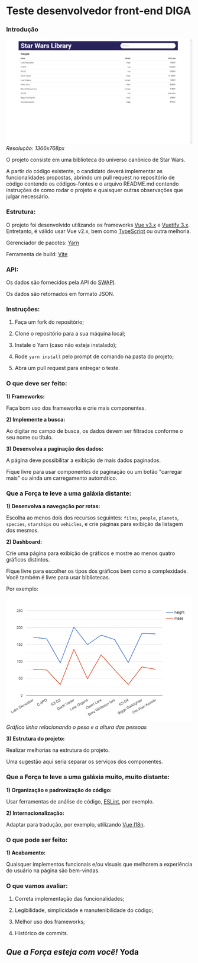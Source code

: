 # Teste desenvolvedor front-end DIGA #

### Introdução ###

![preview](./preview.png) _Resolução: 1366x768px_

O projeto consiste em uma biblioteca do universo canônico de Star Wars.

A partir do código existente, o candidato deverá implementar as funcionalidades propostas, abrindo
um pull request no repositório de código contendo os códigos-fontes e o arquivo README.md contendo
instruções de como rodar o projeto e quaisquer outras observações que julgar necessário.

### Estrutura: ###

O projeto foi desenvolvido utilizando os frameworks [Vue v3.x](https://vuejs.org/) e
[Vuetify 3.x](https://next.vuetifyjs.com/). Entretanto, é válido usar Vue v2.x, bem como
[TypeScript](https://www.typescriptlang.org/) ou outra melhoria.

Gerenciador de pacotes: [Yarn](https://yarnpkg.com/)

Ferramenta de build: [Vite](https://vitejs.dev/)

### API: ###

Os dados são fornecidos pela API do [SWAPI](https://swapi.dev/).

Os dados são retornados em formato JSON.

### Instruções: ###

1) Faça um fork do repositório;

2) Clone o repositório para a sua máquina local;

3) Instale o Yarn (caso não esteja instalado);

4) Rode `yarn install` pelo prompt de comando na pasta do projeto;

5) Abra um pull request para entregar o teste.

### O que deve ser feito: ###

**1) Frameworks:**

Faça bom uso dos frameworks e crie mais componentes.

**2) Implemente a busca:**

Ao digitar no campo de busca, os dados devem ser filtrados conforme o seu nome ou título.

**3) Desenvolva a paginação dos dados:**

A página deve possibilitar a exibição de mais dados paginados. 

Fique livre para usar componentes de paginação ou um botão "carregar mais" ou ainda um carregamento
automático.

### Que a Força te leve a uma galáxia distante: ###

**1) Desenvolva a navegação por rotas:**

Escolha ao menos dois dos recursos seguintes: `films`, `people`, `planets`, `species`, `starships`
ou `vehicles`, e crie páginas para exibição da listagem dos mesmos.

**2) Dashboard:**

Crie uma página para exibição de gráficos e mostre ao menos quatro gráficos distintos.

Fique livre para escolher os tipos dos gráficos bem como a complexidade. Você também é livre para
usar bibliotecas.

Por exemplo:

![chart example](./chart-example.png) _Gráfico linha relacionando o peso e a altura das pessoas_

**3) Estrutura do projeto:**

Realizar melhorias na estrutura do projeto.

Uma sugestão aqui seria separar os serviços dos componentes.

### Que a Força te leve a uma galáxia muito, muito distante: ###

**1) Organização e padronização de código:**

Usar ferramentas de análise de código, [ESLint](https://eslint.org/), por exemplo.

**2) Internacionalização:**

Adaptar para tradução, por exemplo, utilizando [Vue I18n](https://vue-i18n.intlify.dev/).

### O que pode ser feito: ###

**1) Acabamento:**

Quaisquer implementos funcionais e/ou visuais que melhorem a experiência do usuário na página são
bem-vindas.

### O que vamos avaliar: ###

1) Correta implementação das funcionalidades;

2) Legibilidade, simplicidade e manutenibilidade do código;

3) Melhor uso dos frameworks;

4) Histórico de commits.

## _Que a Força esteja com você!_ Yoda ##
